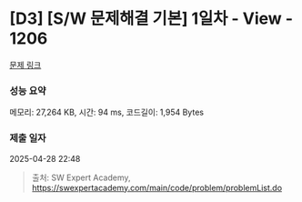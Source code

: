 # [D3] [S/W 문제해결 기본] 1일차 - View - 1206 

[문제 링크](https://swexpertacademy.com/main/code/problem/problemDetail.do?contestProbId=AV134DPqAA8CFAYh) 

### 성능 요약

메모리: 27,264 KB, 시간: 94 ms, 코드길이: 1,954 Bytes

### 제출 일자

2025-04-28 22:48



> 출처: SW Expert Academy, https://swexpertacademy.com/main/code/problem/problemList.do